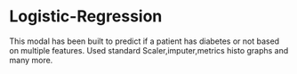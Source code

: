 # Logistic-Regression
This modal has been built to predict if a patient has diabetes or not based on multiple features.
Used standard Scaler,imputer,metrics histo graphs and many more.
